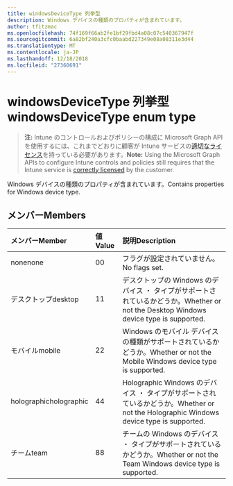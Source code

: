 ```yaml
---
title: windowsDeviceType 列挙型
description: Windows デバイスの種類のプロパティが含まれています。
author: tfitzmac
ms.openlocfilehash: 74f169f66ab2fe1bf29fbd4a08c07c540367947f
ms.sourcegitcommit: 6a82bf240a3cfc0baabd227349e08a08311e3d44
ms.translationtype: MT
ms.contentlocale: ja-JP
ms.lasthandoff: 12/18/2018
ms.locfileid: "27360691"
---
```

# <a name="windowsdevicetype-enum-type"></a><span data-ttu-id="069ea-103">windowsDeviceType 列挙型</span><span class="sxs-lookup"><span data-stu-id="069ea-103">windowsDeviceType enum type</span></span>

> <span data-ttu-id="069ea-104">**注:** Intune のコントロールおよびポリシーの構成に Microsoft Graph API を使用するには、これまでどおりに顧客が Intune サービスの[適切なライセンス](https://go.microsoft.com/fwlink/?linkid=839381)を持っている必要があります。</span><span class="sxs-lookup"><span data-stu-id="069ea-104">**Note:** Using the Microsoft Graph APIs to configure Intune controls and policies still requires that the Intune service is [correctly licensed](https://go.microsoft.com/fwlink/?linkid=839381) by the customer.</span></span>

<span data-ttu-id="069ea-105">Windows デバイスの種類のプロパティが含まれています。</span><span class="sxs-lookup"><span data-stu-id="069ea-105">Contains properties for Windows device type.</span></span>
## <a name="members"></a><span data-ttu-id="069ea-106">メンバー</span><span class="sxs-lookup"><span data-stu-id="069ea-106">Members</span></span>
|<span data-ttu-id="069ea-107">メンバー</span><span class="sxs-lookup"><span data-stu-id="069ea-107">Member</span></span>|<span data-ttu-id="069ea-108">値</span><span class="sxs-lookup"><span data-stu-id="069ea-108">Value</span></span>|<span data-ttu-id="069ea-109">説明</span><span class="sxs-lookup"><span data-stu-id="069ea-109">Description</span></span>|
|:---|:---|:---|
|<span data-ttu-id="069ea-110">none</span><span class="sxs-lookup"><span data-stu-id="069ea-110">none</span></span>|<span data-ttu-id="069ea-111">0</span><span class="sxs-lookup"><span data-stu-id="069ea-111">0</span></span>|<span data-ttu-id="069ea-112">フラグが設定されていません。</span><span class="sxs-lookup"><span data-stu-id="069ea-112">No flags set.</span></span>|
|<span data-ttu-id="069ea-113">デスクトップ</span><span class="sxs-lookup"><span data-stu-id="069ea-113">desktop</span></span>|<span data-ttu-id="069ea-114">1</span><span class="sxs-lookup"><span data-stu-id="069ea-114">1</span></span>|<span data-ttu-id="069ea-115">デスクトップの Windows のデバイス ・ タイプがサポートされているかどうか。</span><span class="sxs-lookup"><span data-stu-id="069ea-115">Whether or not the Desktop Windows device type is supported.</span></span>|
|<span data-ttu-id="069ea-116">モバイル</span><span class="sxs-lookup"><span data-stu-id="069ea-116">mobile</span></span>|<span data-ttu-id="069ea-117">2</span><span class="sxs-lookup"><span data-stu-id="069ea-117">2</span></span>|<span data-ttu-id="069ea-118">Windows のモバイル デバイスの種類がサポートされているかどうか。</span><span class="sxs-lookup"><span data-stu-id="069ea-118">Whether or not the Mobile Windows device type is supported.</span></span>|
|<span data-ttu-id="069ea-119">holographic</span><span class="sxs-lookup"><span data-stu-id="069ea-119">holographic</span></span>|<span data-ttu-id="069ea-120">4</span><span class="sxs-lookup"><span data-stu-id="069ea-120">4</span></span>|<span data-ttu-id="069ea-121">Holographic Windows のデバイス ・ タイプがサポートされているかどうか。</span><span class="sxs-lookup"><span data-stu-id="069ea-121">Whether or not the Holographic Windows device type is supported.</span></span>|
|<span data-ttu-id="069ea-122">チーム</span><span class="sxs-lookup"><span data-stu-id="069ea-122">team</span></span>|<span data-ttu-id="069ea-123">8</span><span class="sxs-lookup"><span data-stu-id="069ea-123">8</span></span>|<span data-ttu-id="069ea-124">チームの Windows のデバイス ・ タイプがサポートされているかどうか。</span><span class="sxs-lookup"><span data-stu-id="069ea-124">Whether or not the Team Windows device type is supported.</span></span>|



